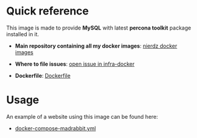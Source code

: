 # Quick reference

This image is made to provide **MySQL** with latest **percona toolkit** package installed in it.

-	**Main repository containing all my docker images**: [nierdz docker images](https://github.com/nierdz/infra-docker/tree/master/docker)

-	**Where to file issues**: [open issue in infra-docker](https://github.com/nierdz/infra-docker/issues)

- **Dockerfile**: [Dockerfile](https://github.com/nierdz/infra-docker/blob/master/docker/mysql/Dockerfile)

# Usage

An example of a website using this image can be found here:

- [docker-compose-madrabbit.yml](https://github.com/nierdz/infra-docker/blob/master/docker-compose-madrabbit.yml)
